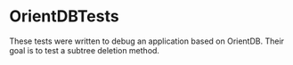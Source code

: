 OrientDBTests
=============

These tests were written to debug an application based on OrientDB.
Their goal is to test a subtree deletion method.

